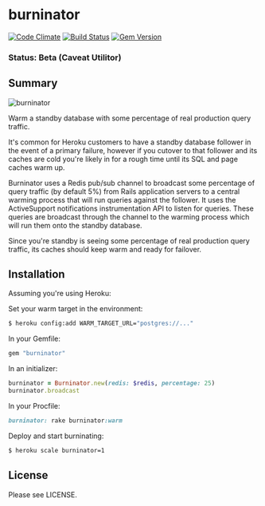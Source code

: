# burninator

[![Code Climate](https://codeclimate.com/github/jpignata/burninator.png)](https://codeclimate.com/github/jpignata/burninator)
[![Build Status](https://travis-ci.org/jpignata/burninator.png)](https://travis-ci.org/jpignata/burninator)
[![Gem Version](https://badge.fury.io/rb/burninator.png)](http://badge.fury.io/rb/burninator)

### Status: Beta (Caveat Utilitor)

## Summary

![burninator](http://25.media.tumblr.com/tumblr_li2bl6oSh01qh5zi3o1_500.jpg)

Warm a standby database with some percentage of real production query traffic.

It's common for Heroku customers to have a standby database follower in the
event of a primary failure, however if you cutover to that follower and its
caches are cold you're likely in for a rough time until its SQL and page
caches warm up.

Burninator uses a Redis pub/sub channel to broadcast some percentage of
query traffic (by default 5%) from Rails application servers to a central
warming process that will run queries against the follower. It uses the
ActiveSupport notifications instrumentation API to listen for queries. These
queries are broadcast through the channel to the warming process which
will run them onto the standby database.

Since you're standby is seeing some percentage of real production query
traffic, its caches should keep warm and ready for failover.

## Installation

Assuming you're using Heroku:

Set your warm target in the environment:

```sh
$ heroku config:add WARM_TARGET_URL="postgres://..."
```

In your Gemfile:

```ruby
gem "burninator"
```

In an initializer:

```ruby
burninator = Burninator.new(redis: $redis, percentage: 25)
burninator.broadcast
```

In your Procfile:

```ruby
burninator: rake burninator:warm
```

Deploy and start burninating:

```sh
$ heroku scale burninator=1
```

## License

Please see LICENSE.
